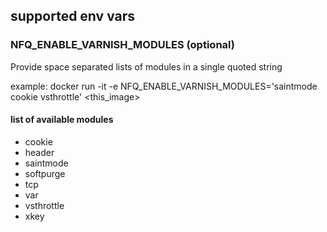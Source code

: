 

## supported env vars


### NFQ_ENABLE_VARNISH_MODULES (optional)

Provide space separated lists of modules in a single quoted string

example:
    docker run -it -e NFQ_ENABLE_VARNISH_MODULES='saintmode cookie vsthrottle' <this_image>


#### list of available modules

* cookie
* header
* saintmode
* softpurge
* tcp
* var
* vsthrottle
* xkey


